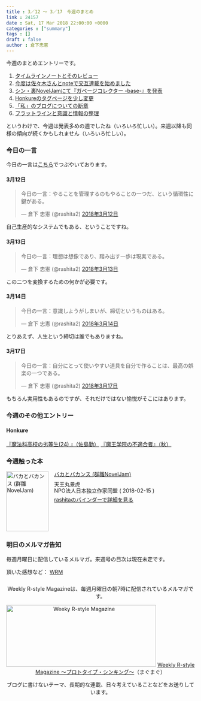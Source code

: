 ```yaml
---
title : 3／12 〜 3／17　今週のまとめ
link : 24157
date : Sat, 17 Mar 2018 22:00:00 +0000
categories : ["summary"]
tags : []
draft : false
author : 倉下忠憲
---
```



今週のまとめエントリーです。
 
<ol>
<li><a href="https://rashita.net/blog/?p=24125" title="タイムラインノートとそのレビュー – R-style">タイムラインノートとそのレビュー</a></li>
<li><a href="https://rashita.net/blog/?p=24132" title="今度は佐々木さんとnoteで交互連載を始めました – R-style">今度は佐々木さんとnoteで交互連載を始めました</a></li>
<li><a href="https://rashita.net/blog/?p=24136" title="シン・裏NovelJamにて『ガベージコレクター -base-』を発表 – R-style">シン・裏NovelJamにて『ガベージコレクター -base-』を発表</a></li>
<li><a href="https://rashita.net/blog/?p=24141" title="Honkureのタグページを少し変更 – R-style">Honkureのタグページを少し変更</a></li>
<li><a href="https://rashita.net/blog/?p=24145" title="「私」のブログについての断章 – R-style">「私」のブログについての断章</a></li>
<li><a href="https://rashita.net/blog/?p=24150" title="フラットラインと意識と情報の整理 – R-style">フラットラインと意識と情報の整理</a></li>
</ol>

というわけで、今週は発表多めの週でしたね（いろいろ忙しい）。来週以降も同様の傾向が続くかもしれません（いろいろ忙しい）。

<h3>今日の一言</h3>

今日の一言は<a href="http://twitter.com/rashita2 ">こちら</a>でつぶやいております。

<h4>3月12日</h4>

<blockquote class="twitter-tweet" data-lang="ja"><p lang="ja" dir="ltr">今日の一言：やることを管理するのもやることの一つだ、という循環性に鍵がある。</p>&mdash; 倉下 忠憲 (@rashita2) <a href="https://twitter.com/rashita2/status/973177211229368320?ref_src=twsrc%5Etfw">2018年3月12日</a></blockquote>
<script async src="https://platform.twitter.com/widgets.js" charset="utf-8"></script>

自己生産的なシステムでもある、ということですね。

<h4>3月13日</h4>

<blockquote class="twitter-tweet" data-lang="ja"><p lang="ja" dir="ltr">今日の一言：理想は想像であり、踏み出す一歩は現実である。</p>&mdash; 倉下 忠憲 (@rashita2) <a href="https://twitter.com/rashita2/status/973509286226575360?ref_src=twsrc%5Etfw">2018年3月13日</a></blockquote>
<script async src="https://platform.twitter.com/widgets.js" charset="utf-8"></script>

この二つを変換するための何かが必要です。

<h4>3月14日</h4>

<blockquote class="twitter-tweet" data-lang="ja"><p lang="ja" dir="ltr">今日の一言：意識しようがしまいが、締切というものはある。</p>&mdash; 倉下 忠憲 (@rashita2) <a href="https://twitter.com/rashita2/status/973740828702068736?ref_src=twsrc%5Etfw">2018年3月14日</a></blockquote>
<script async src="https://platform.twitter.com/widgets.js" charset="utf-8"></script>

とりあえず、人生という締切は誰でもありますね。

<h4>3月17日</h4>

<blockquote class="twitter-tweet" data-lang="ja"><p lang="ja" dir="ltr">今日の一言：自分にとって使いやすい道具を自分で作ることは、最高の娯楽の一つである。</p>&mdash; 倉下 忠憲 (@rashita2) <a href="https://twitter.com/rashita2/status/974880132606263297?ref_src=twsrc%5Etfw">2018年3月17日</a></blockquote>
<script async src="https://platform.twitter.com/widgets.js" charset="utf-8"></script>

もちろん実用性もあるのですが、それだけではない愉悦がそこにはあります。

<h3>今週のその他エントリー</h3>

<H4>Honkure</H4>

<a href="http://honkure.net/rbook/archives/2640" title="『魔法科高校の劣等生(24) 』（佐島勤） – Honkure">『魔法科高校の劣等生(24) 』（佐島勤）</a>
<a href="http://honkure.net/rbook/archives/2646" title="『魔王学院の不適合者』（秋） – Honkure">『魔王学院の不適合者』（秋）</a>

<H3>今週触った本</H3>

<div class="mm-middle" style="margin-bottom:0px;"><div class="mm-image" style="float:left;"><a href="http://www.amazon.co.jp/exec/obidos/ASIN/B079VVR5B1/rashita1000-22 /ref=nosim" target="_blank"><img src="https://images-fe.ssl-images-amazon.com/images/I/51cM9JfccxL._SL160_.jpg" alt="バカとバカンス (群雛NovelJam)" title="バカとバカンス (群雛NovelJam)" width="113" height="160" border="0" /></a></div><div class="mm-content" style="float:left;margin-left:15px;line-height:120%"><div class="mm-title" style="line-height:120%"><a href="http://www.amazon.co.jp/exec/obidos/ASIN/B079VVR5B1/rashita1000-22 /ref=nosim" target="_blank">バカとバカンス (群雛NovelJam)</a></div><div class="mm-detail" style="margin-top:10px;">天王丸景虎<br />NPO法人日本独立作家同盟 ( 2018-02-15 )<br /><div style="margin:7px 0px"><a href="http://mediamarker.net/u/rashita/?asin=B079VVR5B1" target="_blank">rashitaのバインダーで詳細を見る</a></div></div></div><div style="clear:left"></div></div>


<h3>明日のメルマガ告知</h3>

毎週月曜日に配信しているメルマガ。来週号の目次は現在未定です。


頂いた感想など：
<a class="twitter-timeline"  href="https://twitter.com/rashita2/timelines/427262290753097729"  data-widget-id="427265271171010561">WRM</a>
    <script>!function(d,s,id){var js,fjs=d.getElementsByTagName(s)[0],p=/^http:/.test(d.location)?'http':'https';if(!d.getElementById(id)){js=d.createElement(s);js.id=id;js.src=p+"://platform.twitter.com/widgets.js";fjs.parentNode.insertBefore(js,fjs);}}(document,"script","twitter-wjs");</script>


<div style="text-align:center;margin-top:25px;">
Weekly R-style Magazineは、毎週月曜日の朝7時に配信されているメルマガです。

<a href="http://www.mag2.com/m/0001185133.html" target="_blank"><img src="http://rashita.net/blog/wp-content/uploads/2010/09/mmbanner.jpg" alt="Weeky R-style Magazine" width="400" height="165" class="alignnone size-full wp-image-12201" /></a>
<a href="http://www.mag2.com/m/0001185133.html" target="_blank">Weekly R-style Magazine ～プロトタイプ・シンキング～</a>（まぐまぐ）

ブログに書けないテーマ、長期的な連載、日々考えていることなどをお送りしています。
</div> 